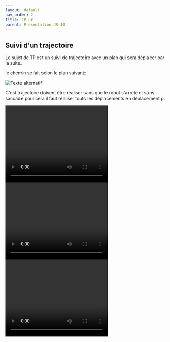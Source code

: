 ```yaml
---
layout: default
nav_order: 2
title: TP ur
parent: Presentation UR-10
---
```




## Suivi d'un trajectoire

Le sujet de TP est un suivi de trajectoire avec un plan qui sera déplacer par la suite.

le chemin se fait selon le plan suivant:



![Texte alternatif](/Rapports/Robotique/photo/20241015_111209.jpg "Le titre de mon image")

C'est trajectoire doivent être réaliser sans que le robot s'arrete et sans saccade pour cela il faut réaliser touts les déplacements en déplacement p. 

<video width="320" height="240" controls>
  <source src="/Rapports/Robotique/photo/VID20241022101134.mp4" type="video/mp4">
  Votre navigateur ne supporte pas les vidéos HTML5.
</video>



<video width="320" height="240" controls>
  <source src="/Rapports/Robotique/photo/VID20241022091631.mp4" type="video/mp4">
  Votre navigateur ne supporte pas les vidéos HTML5.
</video>



<video width="320" height="240" controls>
  <source src="/Rapports/Robotique/photo/VID20241022101124.mp4" type="video/mp4">
  Votre navigateur ne supporte pas les vidéos HTML5.
</video>
